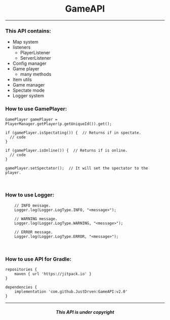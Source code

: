 <h1 align="center">GameAPI</h1>

<hr>

### This API contains:
- Map system
- listeners
  - PlayerListener
  - ServerListener
- Config manager
- Game player
  - many methods
- Item utils
- Game manager
- Spectate mode
- Logger system


### How to use GamePlayer:
``` shell
GamePlayer gamePlayer = PlayerManager.getPlayer(p.getUniqueId()).get();

if (gamePlayer.isSpectating()) {  // Returns if in spectate.
  // code
} 

if (gamePlayer.isOnline()) {  // Returns if is online.
  // code
}   

gamePlayer.setSpectator();  // It will set the spectator to the player.
```
<br>

### How to use Logger:
``` shell
    // INFO message.
    Logger.log(Logger.LogType.INFO, "<message>");
    
    // WARNING message.
    Logger.log(Logger.LogType.WARNING, "<message>");

    // ERROR message.
    Logger.log(Logger.LogType.ERROR, "<message>");
```
<br>

### How to use API for Gradle:
``` shell
repositories {
    maven { url 'https://jitpack.io' }
}

dependencies {
    implementation 'com.github.JustDrven:GameAPI:v2.0'
}
```

<hr>

<h5 align="center">This API is under copyright</h5>